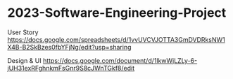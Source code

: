 # 2023-Software-Engineering-Project

User Story https://docs.google.com/spreadsheets/d/1vvUVCVJOTTA3GmDVDRksNW1X4B-B2SkBzes0fbYFjNg/edit?usp=sharing

Design & UI https://docs.google.com/document/d/1lkwWjLZLy-6-jUH31exRFghnkmFsGnr9S8cJWnTGkf8/edit